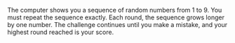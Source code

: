 The computer shows you a sequence of random numbers from 1 to 9. You must repeat the sequence exactly. Each round, the sequence grows longer by one number. The challenge continues until you make a mistake, and your highest round reached is your score.
